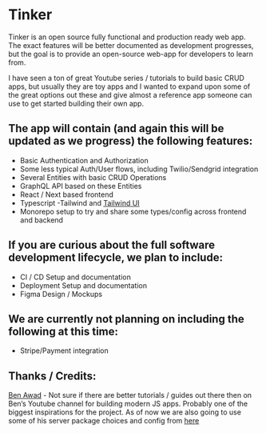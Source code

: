 # Tinker

Tinker is an open source fully functional and production ready web app. The exact features will be better documented as development progresses, but the goal is to provide an open-source web-app for developers to learn from.

I have seen a ton of great Youtube series / tutorials to build basic CRUD apps, but usually they are toy apps and I wanted to expand upon some of the great options out these and give almost a reference app someone can use to get started building their own app.

## The app will contain (and again this will be updated as we progress) the following features:

- Basic Authentication and Authorization
- Some less typical Auth/User flows, including Twilio/Sendgrid integration
- Several Entities with basic CRUD Operations
- GraphQL API based on these Entities
- React / Next based frontend
- Typescript
  -Tailwind and [Tailwind UI](https://tailwindui.com/)
- Monorepo setup to try and share some types/config across frontend and backend

## If you are curious about the full software development lifecycle, we plan to include:

- CI / CD Setup and documentation
- Deployment Setup and documentation
- Figma Design / Mockups

## We are currently not planning on including the following at this time:

- Stripe/Payment integration

## Thanks / Credits:

[Ben Awad](https://twitter.com/benawad) - Not sure if there are better tutorials / guides out there then on Ben’s Youtube channel for building modern JS apps. Probably one of the biggest inspirations for the project. As of now we are also going to use some of his server package choices and config from [here](https://youtu.be/I6ypD7qv3Z8)
